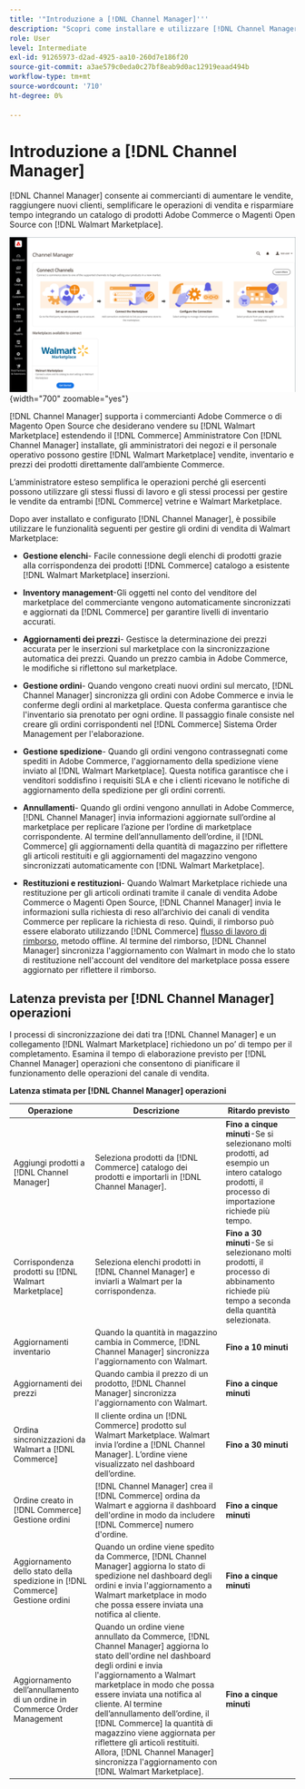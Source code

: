 ```yaml
---
title: '"Introduzione a [!DNL Channel Manager]'''
description: "Scopri come installare e utilizzare [!DNL Channel Manager] integrare Adobe Commerce e i negozi di Magento Open Source con Walmart Marketplace e creare un canale di vendita per gestire in modo semplice le inserzioni, i prezzi, l’inventario e le vendite nel marketplace dal proprio amministratore Commerce."
role: User
level: Intermediate
exl-id: 91265973-d2ad-4925-aa10-260d7e186f20
source-git-commit: a3ae579c0eda0c27bf8eab9d0ac12919eaad494b
workflow-type: tm+mt
source-wordcount: '710'
ht-degree: 0%

---
```



# Introduzione a [!DNL Channel Manager]

[!DNL Channel Manager] consente ai commercianti di aumentare le vendite, raggiungere nuovi clienti, semplificare le operazioni di vendita e risparmiare tempo integrando un catalogo di prodotti Adobe Commerce o Magenti Open Source con [!DNL Walmart Marketplace].

![[!DNL Channel Manager] visualizzazione amministrazione dell’estensione](assets/channel-manager-home.png){width="700" zoomable="yes"}

[!DNL Channel Manager] supporta i commercianti Adobe Commerce o di Magento Open Source che desiderano vendere su [!DNL Walmart Marketplace] estendendo il [!DNL Commerce] Amministratore Con [!DNL Channel Manager] installate, gli amministratori dei negozi e il personale operativo possono gestire [!DNL Walmart Marketplace] vendite, inventario e prezzi dei prodotti direttamente dall’ambiente Commerce.

L’amministratore esteso semplifica le operazioni perché gli esercenti possono utilizzare gli stessi flussi di lavoro e gli stessi processi per gestire le vendite da entrambi [!DNL Commerce] vetrine e Walmart Marketplace.

Dopo aver installato e configurato [!DNL Channel Manager], è possibile utilizzare le funzionalità seguenti per gestire gli ordini di vendita di Walmart Marketplace:

* **Gestione elenchi**- Facile connessione degli elenchi di prodotti grazie alla corrispondenza dei prodotti [!DNL Commerce] catalogo a esistente [!DNL Walmart Marketplace] inserzioni.

* **Inventory management**-Gli oggetti nel conto del venditore del marketplace del commerciante vengono automaticamente sincronizzati e aggiornati da [!DNL Commerce] per garantire livelli di inventario accurati.

* **Aggiornamenti dei prezzi**- Gestisce la determinazione dei prezzi accurata per le inserzioni sul marketplace con la sincronizzazione automatica dei prezzi. Quando un prezzo cambia in Adobe Commerce, le modifiche si riflettono sul marketplace.

* **Gestione ordini**- Quando vengono creati nuovi ordini sul mercato, [!DNL Channel Manager] sincronizza gli ordini con Adobe Commerce e invia le conferme degli ordini al marketplace. Questa conferma garantisce che l&#39;inventario sia prenotato per ogni ordine. Il passaggio finale consiste nel creare gli ordini corrispondenti nel [!DNL Commerce] Sistema Order Management per l&#39;elaborazione.

* **Gestione spedizione**- Quando gli ordini vengono contrassegnati come spediti in Adobe Commerce, l&#39;aggiornamento della spedizione viene inviato al [!DNL Walmart Marketplace]. Questa notifica garantisce che i venditori soddisfino i requisiti SLA e che i clienti ricevano le notifiche di aggiornamento della spedizione per gli ordini correnti.

* **Annullamenti**- Quando gli ordini vengono annullati in Adobe Commerce, [!DNL Channel Manager] invia informazioni aggiornate sull’ordine al marketplace per replicare l’azione per l’ordine di marketplace corrispondente. Al termine dell’annullamento dell’ordine, il [!DNL Commerce] gli aggiornamenti della quantità di magazzino per riflettere gli articoli restituiti e gli aggiornamenti del magazzino vengono sincronizzati automaticamente con [!DNL Walmart Marketplace].

* **Restituzioni e restituzioni**- Quando Walmart Marketplace richiede una restituzione per gli articoli ordinati tramite il canale di vendita Adobe Commerce o Magenti Open Source, [!DNL Channel Manager] invia le informazioni sulla richiesta di reso all’archivio dei canali di vendita Commerce per replicare la richiesta di reso. Quindi, il rimborso può essere elaborato utilizzando [!DNL Commerce] [flusso di lavoro di rimborso](https://experienceleague.adobe.com/docs/commerce-admin/stores-sales/order-management/credit-memos/credit-memos.html#refund-workflow), metodo offline. Al termine del rimborso, [!DNL Channel Manager] sincronizza l&#39;aggiornamento con Walmart in modo che lo stato di restituzione nell&#39;account del venditore del marketplace possa essere aggiornato per riflettere il rimborso.

## Latenza prevista per [!DNL Channel Manager] operazioni

I processi di sincronizzazione dei dati tra [!DNL Channel Manager] e un collegamento [!DNL Walmart Marketplace] richiedono un po’ di tempo per il completamento. Esamina il tempo di elaborazione previsto per [!DNL Channel Manager] operazioni che consentono di pianificare il funzionamento delle operazioni del canale di vendita.

**Latenza stimata per [!DNL Channel Manager] operazioni**

| **Operazione** | **Descrizione** | **Ritardo previsto** |
|------------------------------------------------------------|--------------------------------------------------------------------------------------------------------------------------------------------------------------------------------------------------------------------------------------------------------------------------------------------------------------------------------------------------------------------------------------------------|------------------------------------------------------------------------------------------------------------------------------|
| Aggiungi prodotti a [!DNL Channel Manager] | Seleziona prodotti da [!DNL Commerce] catalogo dei prodotti e importarli in [!DNL Channel Manager]. | **Fino a cinque minuti**-Se si selezionano molti prodotti, ad esempio un intero catalogo prodotti, il processo di importazione richiede più tempo. |
| Corrispondenza prodotti su [!DNL Walmart Marketplace] | Seleziona elenchi prodotti in [!DNL Channel Manager] e inviarli a Walmart per la corrispondenza. | **Fino a 30 minuti**-Se si selezionano molti prodotti, il processo di abbinamento richiede più tempo a seconda della quantità selezionata. |
| Aggiornamenti inventario | Quando la quantità in magazzino cambia in Commerce, [!DNL Channel Manager] sincronizza l&#39;aggiornamento con Walmart. | **Fino a 10 minuti** |
| Aggiornamenti dei prezzi | Quando cambia il prezzo di un prodotto, [!DNL Channel Manager] sincronizza l&#39;aggiornamento con Walmart. | **Fino a cinque minuti** |
| Ordina sincronizzazioni da Walmart a [!DNL Commerce] | Il cliente ordina un [!DNL Commerce] prodotto sul Walmart Marketplace. Walmart invia l’ordine a [!DNL Channel Manager]. L’ordine viene visualizzato nel dashboard dell’ordine. | **Fino a 30 minuti** |
| Ordine creato in [!DNL Commerce] Gestione ordini | [!DNL Channel Manager] crea il [!DNL Commerce] ordina da Walmart e aggiorna il dashboard dell&#39;ordine in modo da includere [!DNL Commerce] numero d&#39;ordine. | **Fino a cinque minuti** |
| Aggiornamento dello stato della spedizione in [!DNL Commerce] Gestione ordini | Quando un ordine viene spedito da Commerce, [!DNL Channel Manager] aggiorna lo stato di spedizione nel dashboard degli ordini e invia l&#39;aggiornamento a Walmart marketplace in modo che possa essere inviata una notifica al cliente. | **Fino a cinque minuti** |
| Aggiornamento dell’annullamento di un ordine in Commerce Order Management | Quando un ordine viene annullato da Commerce, [!DNL Channel Manager] aggiorna lo stato dell&#39;ordine nel dashboard degli ordini e invia l&#39;aggiornamento a Walmart marketplace in modo che possa essere inviata una notifica al cliente. Al termine dell’annullamento dell’ordine, il [!DNL Commerce] la quantità di magazzino viene aggiornata per riflettere gli articoli restituiti. Allora, [!DNL Channel Manager] sincronizza l&#39;aggiornamento con [!DNL Walmart Marketplace]. | **Fino a cinque minuti** |


